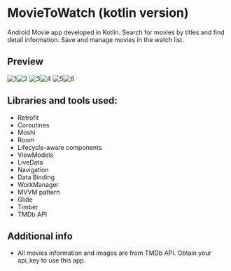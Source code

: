 # MovieToWatch (kotlin version)
Android Movie app developed in Kotlin. Search for movies by titles and find detail information. Save and manage movies in the watch list.

## Preview
![1](https://user-images.githubusercontent.com/58771510/82502219-91f70380-9aee-11ea-9ef0-b277bac3ed89.png)![2](https://user-images.githubusercontent.com/58771510/82502221-928f9a00-9aee-11ea-95c5-0443dc10ec2c.png)
![3](https://user-images.githubusercontent.com/58771510/82502223-93283080-9aee-11ea-8ff2-e041f0090f3b.png)![4](https://user-images.githubusercontent.com/58771510/82502224-93283080-9aee-11ea-9f99-5bf33253469b.png)
![5](https://user-images.githubusercontent.com/58771510/82502225-93c0c700-9aee-11ea-8fcb-843cfbecb447.png)![6](https://user-images.githubusercontent.com/58771510/82502227-94595d80-9aee-11ea-959e-83b4c83ebcd3.png)

## Libraries and tools used:
+ Retrofit <br/>
+ Coroutines <br/>
+ Moshi <br/>
+ Room <br/>
+ Lifecycle-aware components <br/>
+ ViewModels <br/>
+ LiveData<br/>
+ Navigation<br/>
+ Data Binding<br/>
+ WorkManager<br/>
+ MVVM pattern<br/>
+ Glide<br/>
+ Timber<br/>
+ TMDb API<br/>


## Additional info
+ All movies information and images are from TMDb API. Obtain your api_key to use this app.


